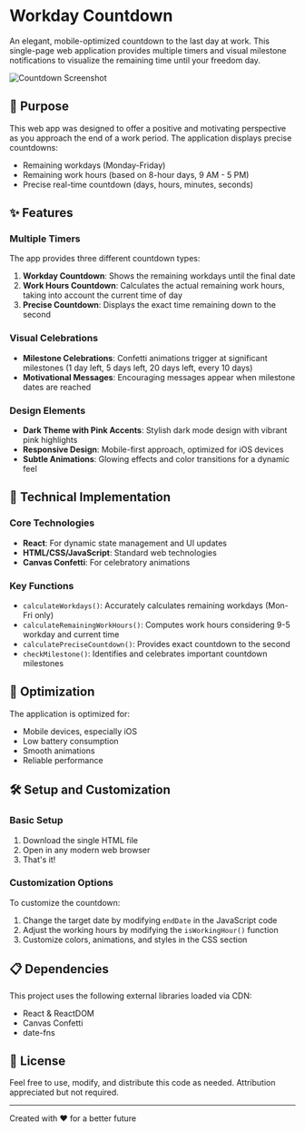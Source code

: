 # Workday Countdown

An elegant, mobile-optimized countdown to the last day at work. This single-page web application provides multiple timers and visual milestone notifications to visualize the remaining time until your freedom day.

![Countdown Screenshot](https://via.placeholder.com/800x600)

## 🎯 Purpose

This web app was designed to offer a positive and motivating perspective as you approach the end of a work period. The application displays precise countdowns:

- Remaining workdays (Monday-Friday)
- Remaining work hours (based on 8-hour days, 9 AM - 5 PM)
- Precise real-time countdown (days, hours, minutes, seconds)

## ✨ Features

### Multiple Timers
The app provides three different countdown types:
1. **Workday Countdown**: Shows the remaining workdays until the final date
2. **Work Hours Countdown**: Calculates the actual remaining work hours, taking into account the current time of day
3. **Precise Countdown**: Displays the exact time remaining down to the second

### Visual Celebrations
- **Milestone Celebrations**: Confetti animations trigger at significant milestones (1 day left, 5 days left, 20 days left, every 10 days)
- **Motivational Messages**: Encouraging messages appear when milestone dates are reached

### Design Elements
- **Dark Theme with Pink Accents**: Stylish dark mode design with vibrant pink highlights
- **Responsive Design**: Mobile-first approach, optimized for iOS devices
- **Subtle Animations**: Glowing effects and color transitions for a dynamic feel

## 🚀 Technical Implementation

### Core Technologies
- **React**: For dynamic state management and UI updates
- **HTML/CSS/JavaScript**: Standard web technologies
- **Canvas Confetti**: For celebratory animations

### Key Functions
- `calculateWorkdays()`: Accurately calculates remaining workdays (Mon-Fri only)
- `calculateRemainingWorkHours()`: Computes work hours considering 9-5 workday and current time
- `calculatePreciseCountdown()`: Provides exact countdown to the second
- `checkMilestone()`: Identifies and celebrates important countdown milestones

## 📱 Optimization

The application is optimized for:
- Mobile devices, especially iOS
- Low battery consumption
- Smooth animations
- Reliable performance

## 🛠️ Setup and Customization

### Basic Setup
1. Download the single HTML file
2. Open in any modern web browser
3. That's it!

### Customization Options
To customize the countdown:
1. Change the target date by modifying `endDate` in the JavaScript code
2. Adjust the working hours by modifying the `isWorkingHour()` function
3. Customize colors, animations, and styles in the CSS section

## 📋 Dependencies

This project uses the following external libraries loaded via CDN:
- React & ReactDOM
- Canvas Confetti
- date-fns

## 📄 License

Feel free to use, modify, and distribute this code as needed. Attribution appreciated but not required.

---

Created with ❤️ for a better future
